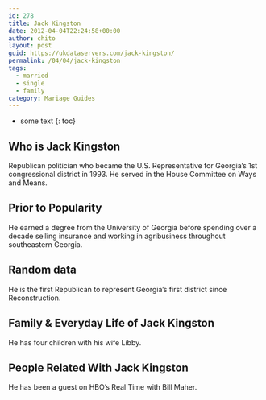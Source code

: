 ```yaml
---
id: 278
title: Jack Kingston
date: 2012-04-04T22:24:58+00:00
author: chito
layout: post
guid: https://ukdataservers.com/jack-kingston/
permalink: /04/04/jack-kingston  
tags:
  - married
  - single
  - family
category: Mariage Guides
---
```


* some text
{: toc}


## Who is  Jack Kingston
                  
                  
                  
Republican politician who became the U.S. Representative for Georgia&#8217;s 1st congressional district in 1993. He served in the House Committee on Ways and Means.
                  
                
                
                
## Prior to Popularity 
                  
                  
                  
He earned a degree from the University of Georgia before spending over a decade selling insurance and working in agribusiness throughout southeastern Georgia.
                  
                
                
                
## Random data 
                  
                  
                  
He is the first Republican to represent Georgia&#8217;s first district since Reconstruction.
                  
                
                
                
## Family & Everyday Life of Jack Kingston
                  
                  
                  
He has four children with his wife Libby.
                  
                
                
                
## People Related With  Jack Kingston
                  
                  
                  
He has been a guest on HBO&#8217;s Real Time with Bill Maher.
                  
                
              
            
          
          
          
    
    
  
